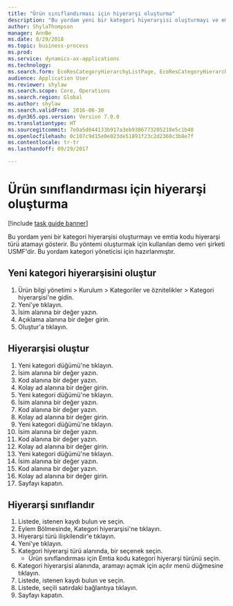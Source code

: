 ```yaml
--- 
title: "Ürün sınıflandırması için hiyerarşi oluşturma"
description: "Bu yordam yeni bir kategori hiyerarşisi oluşturmayı ve emtia kodu hiyerarşi türü atamayı gösterir."
author: ShylaThompson
manager: AnnBe
ms.date: 8/29/2018
ms.topic: business-process
ms.prod: 
ms.service: dynamics-ax-applications
ms.technology: 
ms.search.form: EcoResCategoryHierarchyListPage, EcoResCategoryHierarchyCreate, EcoResCategory, EcoResCategoryHierarchyRole
audience: Application User
ms.reviewer: shylaw
ms.search.scope: Core, Operations
ms.search.region: Global
ms.author: shylaw
ms.search.validFrom: 2016-06-30
ms.dyn365.ops.version: Version 7.0.0
ms.translationtype: HT
ms.sourcegitcommit: 7e0a5d044133b917a3eb9386773205218e5c1b40
ms.openlocfilehash: 0c107c9d15e0e023de51891f23c2d2360c3b8e7f
ms.contentlocale: tr-tr
ms.lasthandoff: 09/29/2017

---
```

# <a name="create-a-hierarchy-of-product-classification"></a>Ürün sınıflandırması için hiyerarşi oluşturma

[!include [task guide banner](../../includes/task-guide-banner.md)]

Bu yordam yeni bir kategori hiyerarşisi oluşturmayı ve emtia kodu hiyerarşi türü atamayı gösterir. Bu yöntemi oluşturmak için kullanılan demo veri şirketi USMF'dir. Bu yordam kategori yöneticisi için hazırlanmıştır.


## <a name="create-the-new-category-hierarchy"></a>Yeni kategori hiyerarşisini oluştur
1. Ürün bilgi yönetimi > Kurulum > Kategoriler ve öznitelikler > Kategori hiyerarşisi'ne gidin.
2. Yeni'ye tıklayın.
3. İsim alanına bir değer yazın.
4. Açıklama alanına bir değer girin.
5. Oluştur'a tıklayın.

## <a name="build-the-hierarchy"></a>Hiyerarşisi oluştur
1. Yeni kategori düğümü'ne tıklayın.
2. İsim alanına bir değer yazın.
3. Kod alanına bir değer yazın.
4. Kolay ad alanına bir değer girin.
5. Yeni kategori düğümü'ne tıklayın.
6. İsim alanına bir değer yazın.
7. Kod alanına bir değer yazın.
8. Kolay ad alanına bir değer girin.
9. Yeni kategori düğümü'ne tıklayın.
10. İsim alanına bir değer yazın.
11. Kod alanına bir değer yazın.
12. Kolay ad alanına bir değer girin.
13. Yeni kategori düğümü'ne tıklayın.
14. İsim alanına bir değer yazın.
15. Kod alanına bir değer yazın.
16. Kolay ad alanına bir değer girin.
17. Sayfayı kapatın.

## <a name="classify-the-hierarchy"></a>Hiyerarşi sınıflandır
1. Listede, istenen kaydı bulun ve seçin.
2. Eylem Bölmesinde, Kategori hiyerarşisi'ne tıklayın.
3. Hiyerarşi türü ilişkilendir'e tıklayın.
4. Yeni'ye tıklayın.
5. Kategori hiyerarşi türü alanında, bir seçenek seçin.
    * Ürün sınıflandırması için Emtia kodu kategori hiyerarşi türünü seçin.  
6. Kategori hiyerarşisi alanında, aramayı açmak için açılır menü düğmesine tıklayın.
7. Listede, istenen kaydı bulun ve seçin.
8. Listede, seçili satırdaki bağlantıya tıklayın.
9. Sayfayı kapatın.


